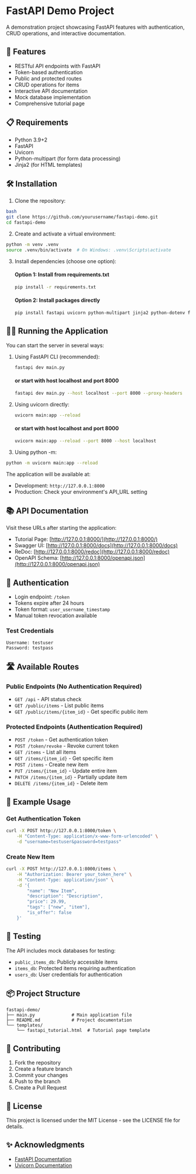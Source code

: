 # FastAPI Demo Project

A demonstration project showcasing FastAPI features with authentication, CRUD operations, and interactive documentation.

## 🚀 Features

- RESTful API endpoints with FastAPI
- Token-based authentication
- Public and protected routes
- CRUD operations for items
- Interactive API documentation
- Mock database implementation
- Comprehensive tutorial page

## 📋 Requirements

- Python 3.9+2
- FastAPI
- Uvicorn
- Python-multipart (for form data processing)
- Jinja2 (for HTML templates)

## 🛠 Installation

1. Clone the repository:

```bash
bash
git clone https://github.com/yourusername/fastapi-demo.git
cd fastapi-demo
```

2. Create and activate a virtual environment:

```bash
python -m venv .venv
source .venv/bin/activate  # On Windows: .venv\Scripts\activate
```

3. Install dependencies (choose one option):

    #### Option 1: Install from requirements.txt
    ```bash
    pip install -r requirements.txt
    ```

    #### Option 2: Install packages directly
    ```bash
    pip install fastapi uvicorn python-multipart jinja2 python-dotenv fastapi-cli
    ```
    
## 🏃‍♂️ Running the Application

You can start the server in several ways:

1. Using FastAPI CLI (recommended):

    ```bash
    fastapi dev main.py
    ```

    #### or start with host localhost and port 8000

    ```bash
    fastapi dev main.py --host localhost --port 8000 --proxy-headers
    ```

2. Using uvicorn directly:

    ```bash
    uvicorn main:app --reload
    ```

    #### or start with host localhost and port 8000

    ```bash
    uvicorn main:app --reload --port 8000 --host localhost
    ```

3. Using python -m:

```bash
python -m uvicorn main:app --reload
```

The application will be available at:
- Development: `http://127.0.0.1:8000`
- Production: Check your environment's API_URL setting

## 📚 API Documentation

Visit these URLs after starting the application:

- Tutorial Page: [http://127.0.0.1:8000/](http://127.0.0.1:8000/)
- Swagger UI: [http://127.0.0.1:8000/docs](http://127.0.0.1:8000/docs)
- ReDoc: [http://127.0.0.1:8000/redoc](http://127.0.0.1:8000/redoc)
- OpenAPI Schema: [http://127.0.0.1:8000/openapi.json](http://127.0.0.1:8000/openapi.json)

## 🔑 Authentication

- Login endpoint: `/token`
- Tokens expire after 24 hours
- Token format: `user_username_timestamp`
- Manual token revocation available

### Test Credentials

```
Username: testuser
Password: testpass
```

## 🛣 Available Routes

### Public Endpoints (No Authentication Required)

- `GET /api` - API status check
- `GET /public/items` - List public items
- `GET /public/items/{item_id}` - Get specific public item

### Protected Endpoints (Authentication Required)

- `POST /token` - Get authentication token
- `POST /token/revoke` - Revoke current token
- `GET /items` - List all items
- `GET /items/{item_id}` - Get specific item
- `POST /items` - Create new item
- `PUT /items/{item_id}` - Update entire item
- `PATCH /items/{item_id}` - Partially update item
- `DELETE /items/{item_id}` - Delete item

## 📝 Example Usage

### Get Authentication Token

```bash
curl -X POST http://127.0.0.1:8000/token \
    -H "Content-Type: application/x-www-form-urlencoded" \
    -d "username=testuser&password=testpass"
```

### Create New Item

```bash
curl -X POST http://127.0.0.1:8000/items \
    -H "Authorization: Bearer your_token_here" \
    -H "Content-Type: application/json" \
    -d '{
        "name": "New Item",
        "description": "Description",
        "price": 29.99,
        "tags": ["new", "item"],
        "is_offer": false
    }'
```

## 🧪 Testing

The API includes mock databases for testing:

- `public_items_db`: Publicly accessible items
- `items_db`: Protected items requiring authentication
- `users_db`: User credentials for authentication

## 📦 Project Structure

```
fastapi-demo/
├── main.py              # Main application file
├── README.md            # Project documentation
└── templates/
    └── fastapi_tutorial.html  # Tutorial page template
```

## 🤝 Contributing

1. Fork the repository
2. Create a feature branch
3. Commit your changes
4. Push to the branch
5. Create a Pull Request

## 📄 License

This project is licensed under the MIT License - see the LICENSE file for details.

## ✨ Acknowledgments

- [FastAPI Documentation](https://fastapi.tiangolo.com/)
- [Uvicorn Documentation](https://www.uvicorn.org/)
